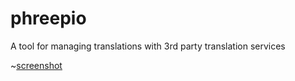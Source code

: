 phreepio
========
A tool for managing translations with 3rd party translation services

~[screenshot](http://i.imgur.com/FwLjGgL.jpg)
